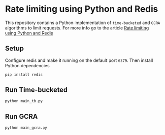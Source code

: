 # Rate limiting using Python and Redis

This repository contains a Python implementation of `time-bucketed` and `GCRA` algorithms to limit requests.
For more info go to the article [Rate limiting using Python and Redis]()

## Setup

Configure redis and make it running on the default port `6379`. Then install Python dependencies

```sh
pip install redis
```

## Run Time-bucketed

```sh
python main_tb.py
```

## Run GCRA

```sh
python main_gcra.py
```
